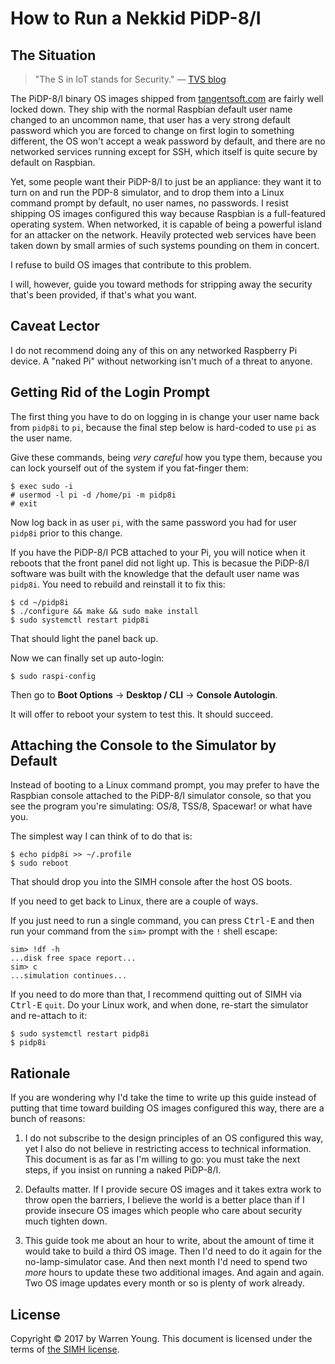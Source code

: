 # How to Run a Nekkid PiDP-8/I


## The Situation

> "The S in IoT stands for Security." — [TVS blog][tvs]

The PiDP-8/I binary OS images shipped from [tangentsoft.com][site] are
fairly well locked down.  They ship with the normal Raspbian default
user name changed to an uncommon name, that user has a very strong
default password which you are forced to change on first login to
something different, the OS won't accept a weak password by default, and
there are no networked services running except for SSH, which itself is
quite secure by default on Raspbian.

Yet, some people want their PiDP-8/I to just be an appliance: they want
it to turn on and run the PDP-8 simulator, and to drop them into a Linux
command prompt by default, no user names, no passwords.  I resist
shipping OS images configured this way because Raspbian is a
full-featured operating system.  When networked, it is capable of being
a powerful island for an attacker on the network.  Heavily protected web
services have been taken down by small armies of such systems pounding
on them in concert.

I refuse to build OS images that contribute to this problem.

I will, however, guide you toward methods for stripping away the
security that's been provided, if that's what you want.


## Caveat Lector

I do not recommend doing any of this on any networked Raspberry Pi
device.  A "naked Pi" without networking isn't much of a threat to
anyone.


## Getting Rid of the Login Prompt

The first thing you have to do on logging in is change your user name
back from `pidp8i` to `pi`, because the final step below is hard-coded
to use `pi` as the user name.

Give these commands, being *very careful* how you type them, because you
can lock yourself out of the system if you fat-finger them:

    $ exec sudo -i
    # usermod -l pi -d /home/pi -m pidp8i
    # exit

Now log back in as user `pi`, with the same password you had for
user `pidp8i` prior to this change.

If you have the PiDP-8/I PCB attached to your Pi, you will notice when
it reboots that the front panel did not light up.  This is becasue the
PiDP-8/I software was built with the knowledge that the default user
name was `pidp8i`.  You need to rebuild and reinstall it to fix this:

    $ cd ~/pidp8i
    $ ./configure && make && sudo make install
    $ sudo systemctl restart pidp8i

That should light the panel back up.

Now we can finally set up auto-login:

    $ sudo raspi-config
    
Then go to **Boot Options** → **Desktop / CLI** → **Console Autologin**.

It will offer to reboot your system to test this.  It should succeed.


## Attaching the Console to the Simulator by Default

Instead of booting to a Linux command prompt, you may prefer to have the
Raspbian console attached to the PiDP-8/I simulator console, so that you
see the program you're simulating: OS/8, TSS/8, Spacewar! or what have
you.

The simplest way I can think of to do that is:

    $ echo pidp8i >> ~/.profile
    $ sudo reboot

That should drop you into the SIMH console after the host OS boots.

If you need to get back to Linux, there are a couple of ways.

If you just need to run a single command, you can press <kbd>Ctrl-E</kbd>
and then run your command from the `sim>` prompt with the `!` shell
escape:

    sim> !df -h
    ...disk free space report...
    sim> c
    ...simulation continues...

If you need to do more than that, I recommend quitting out of SIMH via
<kbd>Ctrl-E</kbd> `quit`.  Do your Linux work, and when done, re-start
the simulator and re-attach to it:

    $ sudo systemctl restart pidp8i
    $ pidp8i


## Rationale

If you are wondering why I'd take the time to write up this guide
instead of putting that time toward building OS images configured this
way, there are a bunch of reasons:

1.  I do not subscribe to the design principles of an OS configured this
    way, yet I also do not believe in restricting access to technical
    information.  This document is as far as I'm willing to go: you must
    take the next steps, if you insist on running a naked PiDP-8/I.

2.  Defaults matter.  If I provide secure OS images and it takes extra
    work to throw open the barriers, I believe the world is a better
    place than if I provide insecure OS images which people who care
    about security much tighten down.

3.  This guide took me about an hour to write, about the amount of time
    it would take to build a third OS image.  Then I'd need to do it
    again for the no-lamp-simulator case.  And then next month I'd need
    to spend two *more* hours to update these two additional images.
    And again and again.  Two OS image updates every month or so is
    plenty of work already.


## License

Copyright © 2017 by Warren Young. This document is licensed under
the terms of [the SIMH license][sl].


[tvs]:  http://www.testandverification.com/iot/s-iot-stands-security/
[site]: https://tangentsoft.com/pidp8i/
[sl]:   https://tangentsoft.com/pidp8i/doc/trunk/SIMH-LICENSE.md
